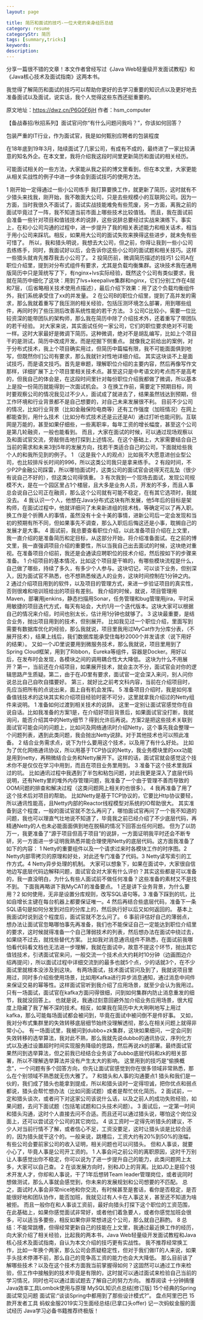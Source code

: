 ```yaml
---
layout: page

title: 简历和面试的技巧-一位大佬的亲身经历总结
category: resume
categoryStr: 简历
tags: [summary,tricks]
keywords:
description:
---
```



分享一篇很不错的文章！本文作者曾经写过《Java Web轻量级开发面试教程》和 《Java核心技术及面试指南》这两本书。

我觉得了解简历和面试的技巧可以帮助你更好的去学习重要的知识点以及更好地去准备面试以及面试，说实话，我个人觉得这些东西还挺重要的。

原文地址：https://dwz.cn/P6G0F6jH 作者：hsm_computer

【备战春招/秋招系列】面试官问你“有什么问题问我吗？”，你该如何回答？

包装严重的IT行业，作为面试官，我是如何甄别应聘者的包装程度

在18年底到19年3月，陆续面试了几家公司，有成有不成的，最终进了一家比较满意的知名外企。在本文里，我将介绍我这段时间里更新简历和面试的相关经历。

可能面试相关的一些方法，大家能从我之前的博文里看到，但在本文里，大家更能从相关实战性的例子中进一步体会到面试技巧的使用方法。

1 刚开始一定得通过一些小公司练手
我打算要换工作，就更新了简历，这时就有不少猎头来找我，刚开始，我不敢面大公司，只是去些规模小的互联网公司。因为一方面，当时我很久不面试了，面试实战技能难免有些荒废，另一方面，离我之前的面试毕竟过了一阵，我不知道当前市面上哪些技术比较值钱。
而且，我在面试前会准备一些针对项目和值钱技术的说辞，这些说辞总要经过实战来演练下。事实上，在和小公司沟通的过程中，进一步提升了我的相关表述能力和相关话术，相当于用小公司来踩坑。相反，如果用大公司的面试失败来换得这些进步，就未免有些可惜了。
所以，我和猎头明说，我想去大公司，但之前，你得让我到一些小公司去练练手，同时，我面试好以后，会告诉你这些小公司的面试题和相关技巧。这样一些猎头就肯先推荐我去小公司了。
2 投简历前，微调简历描述的技巧1 公司A在职位介绍里，提到对分布式组件有要求，尤其是负载均衡集群。这块技术我在通用版简历中只是笼统写了下，有nginx+lvs实际经验，既然这个公司有类似要求，我就在简历中细化了这块：用到了lvs+keepalive集群和nginx，它们分别工作在4层和7层，（后省略相关技术使用点描述），最后介绍下效果：用了这个负载均衡组件外，我们系统承受住了xx的并发量。
2 在公司B的职位介绍里，提到了高并发的需求，那么我就着重写了我压测的相关经验，包括压测环境怎么部署，用到哪些组件，再同时列了些压测后改善系统性能的若干方法。
3 公司C比较小，需要一位比较资深的能带团队的架构师，那么我在简历中除了介绍技术外，还着重写了带团队的若干经验。
对大家来说，其实面试任何一家公司，它们的职位要求绝对不可能一样。这时大家最好是微调下简历。这种微调，绝对不是胡乱编写，比如上个项目干的是测试，简历中改成开发。而是挖掘下侧重点。
就像我之前给出的案例，对于分布式技术，我上个项目确实用过，但简历中篇幅有限，我不可能面面俱到地写，但既然你们公司有要求，那么我就针对性地详细介绍。
其实这块谈不上是面试技巧，而是语文技巧。首先是审题，理解职位介绍的主要内容，然后再像写作文那样，详细扩展下上个项目里相关技术点。甚至这只是中考语文的考点而不是高考的，但我自己的体会是，在这段时间里针对每份职位介绍我都做了微调，所以基本上是投一份简历就能得到一次面试机会。
3 在换工作前，需要定下预期目标，同时要观察公司的情况我见过不少人，面试成了就进去了，结果虽然钱达到预期，但工作环境和行业背景都不是自己想要的，对自己未来发展很不利。
目前不少公司的情况，比如行业背景（比如金融保险电商等）还有工作强度（加班情况）在网上都能查到，用什么技术（比如分布式技术还是云还是AI）通过打听也能问到。互联网是万能的，甚至如果仔细些，一些离职率，每年工资的增长幅度，甚至这个公司是第几轮融资，一般也能看到。
而且，大家在面试的时候，可以通过现场观察以及和面试官交流，旁敲侧击地打探到上述情况。在这个基础上，大家需要结合自己当前的需求和未来3到5年的发展方向，找若干类适合自己的公司，下面就给些我个人的和我所见到的例子。
1 （这是我个人的观点）比如我不大愿意进创业型公司，也比较排斥长时间的996，所以这类公司我只是拿来练手。
2 有段时间，不少P2P金融公司踩雷，所以哪怕面试时，这类公司的面试官会说得天花乱坠（很少有说自己不好的），但这类公司得慎重。
3 有次我到一个现场去面试，发现公司规模不大，是在一个园区里占1个楼层，且大多是业务人员，开发的不多，而且人事总会说自己公司正在融资，那么这个公司就有可能不稳定，在有其它选项时，我就没去。
4 我认识一个人，他想在Java分布式这块有所发展，他5年后的目标是架构师，在面试过程中，他就详细问了未来新进组的技术栈，等确定可以了再入职。
换工作是个折腾人的事情，虽然没有十全十美的事情，进新公司后一定会发现和当初的预期有所不同，但如果事先不调查，那么入职后后悔这还是小事，耽搁自己的发展才是大事。
4 面试前，我总要查看职位介绍，以此准备项目介绍在上文里，我一直介绍的是准备简历和定目标，从这部分开始，将介绍准备面试。在之前的博文里，我一直强调项目介绍的重要性，所以当我自己出去面试的时候，这块绝对重视。在准备项目介绍前，我还是会通读应聘职位的技术介绍，然后按如下的步骤来准备。
1 介绍项目的基本情况，比如这个项目是干嘛的，有哪些模块流程是什么，自己做了哪些，持续了多久，有多少个人参与。这块切记，可以谈下业务，但别深入，因为面试官不熟悉，也不想熟悉候选人的业务，这块时间控制在1分钟之内。
2 通过介绍项目用到的软件，以及项目的管理方式，来进一步验证项目的真实性，否则很难和培训班给出的项目有差别。
我介绍的时候，就说，项目管理用Maven，部署用jenkins，静态扫描用Sonar，任务管理和bug管理用jira，平时采用敏捷的项目迭代方式，每天有站会，大约1月一个迭代版本。这块大家可以根据自己的情况来介绍，时间也别太长，估计用1分钟也就够了。
3 这块最重要，是结合业务，抛出项目用到的技术，但别展开。
比如我见过一个职位介绍，里面写到需要有数据库优化的经验，那么我就说，项目里我用过MyCat作为分库分表，（不展开技术），结果上线后，我们数据库能承受住每秒2000个并发请求（说下用好的结果）。
又如一个JD里说要用到微服务技术，那么我就说，项目里用到了Spring Cloud框架，用到了Ribbon，Eureka等组件，容器是Docker。用好以后，在发布时会发现，各模块之间的调用耦合性大大降低。
这块为什么不用展开？第一，当前还在介绍项目，如果展开技术，就会主次不分，面试官会对你的逻辑思路产生质疑。第二，由于在JD里有要求，面试官一定会深入来问，别人问你说总比自己自吹自擂要好。 第三，就好比之前考文科内容，当前在介绍项目时，先应当把所有的点说出来，面上自有机会发挥。
5 准备项目介绍时，我是如何准备值钱技术的这块其实和介绍项目经验时密不可分，这里就拿我介绍过的Netty组件来说明。
1 准备如何过渡到相关技术的说辞。
这里一定别让面试官感觉你在自说自话。比如我准备的方案1是，在介绍好项目背景后，如果面试官没打断，我就询问，能否介绍其中的Netty细节？得到允许后再说。方案2是把这些技术关联到面试官可能会问的问题上，比如问及网络通讯时介绍Netty，这个事先我会整理一个问题列表，遇到此类问题，我会抛出Netty说辞。对于其他技术也可以照此准备。
2 结合业务需求点，说下为什么要用这个技术，以及用了有什么好处。
比如为了优化网络通讯协议，所以用基于TCP协议的Netty，我业务模块里的xxx功能是用到netty，再稍微结合业务和Netty展开下。这样的话，面试官就会感觉这个技术你不是仅仅在学习中用到，而且在项目业务里用到。
3 准备下这个技术里我踩过的坑。
比如通讯过程中我遇到了半包和粘包问题，对此我更是深入了底层代码说明，还有Netty里的堆外内存管理问题，我准备了一个由于管理不善而导致的OOM问题的排查和解决过程（这类问题网上相关的也很多）。
4 我再准备了用了这个技术后对项目的帮助。
比如Netty是基于TCP协议的，它要比Http协议要轻，所以通讯性能高，且Netty内部的Reactor线程模型对系统的IO帮助很大。
其实准备到这个程度，一般的面试官就不怎么再问了，哪怕面试官再问了一个我不知道的问题，我也可以理直气壮地说不知道了，毕竟我之前已经介绍了不少底层代码，再精通Netty的人也未必能面面俱到地在脱稿的情况下回答出任何问题。
但为了以防万一，我更准备了“源于项目但高于项目”的说辞，一方面证明我平时还会不断专研，另一方面进一步证明我熟悉并能合理使用Netty的底层代码。这方面我准备了如下的内容：
1 Netty的重要组件以及一个请求过来时各模块工作的时序图。2 Netty内部零拷贝的原理和好处，对此还专门准备了代码。3 Netty读写索引的工作方式。4 Netty异步处理的机制。
大家可以想象下，如果在面试中，大家很自信地边写底层代码边解释问题，面试官会对大家有什么评价？其实这些都是可以准备的，我一直没明白，为什么有些人面试前不做任何准备？这些准备的素材又不是找不到。
下面我再略讲下我MyCAT的准备要点。
1 还是讲下业务背景，为什么要用？2 如何使用，无非是设置分库规则，改写SQL语句等。3 准备下踩到的坑，比如自增长主键在每台机器上都要保证唯一。4 然后再结合些底层代码，准备下一条SQL语句是如何分发到对应的分库上的，然后执行好以后又如何返回的。
基本上我面试时说到这个程度后，面试官就不怎么问了。
6 事前评估好自己的薄弱点，想办法让面试官忽略哪怕事先再准备，我们也不能保证自己一定能达到职位介绍里的要求，这时候就得准备一个自己薄弱技术的列表，然后想办法在面试中绕过去，如果绕不过去，就找些替代方案。
比如我对消息通讯组件不熟悉，在面试前我哪怕看代码看文档也无法进一步理解，我就在面试中，故意不提这个环节，抛出其它值钱技术，引诱面试官来问，一般交流一个技术点大约耗时10分钟（边画图边介绍再提问），所以面试过程中详细交流到的最多也就5个点，少的话就3个，在不少面试里就根本没涉及到这块。
有两场面试，技术面试官问及到了，我就说项目里用过，同时多介绍些使用场景，比如用Kafka进行异步消息通知，通过消息中间件来保证交易的幂等性。这样面试官听到我介绍了应用场景，就至少会认为我用过。只有一场面试，面试官在kafka方面问得很细，问到如何集群内防止消息重发的细节，我就没回答上。
也就是说，我通过刻意回避外加介绍业务应用场景，很大程度上隐藏了我了解不深的技术。相反，如果我在简历中大大咧咧地写上用过kafka，那么可能每场面试都会被问到，毕竟在面试中被问倒不是件好事。
又如，我对分布式集群里的失效转移底层细节始终没理解透彻，那么在相关问题上就得非常小心。
有一场面试里，我被问到dubbo+zk集群，这块如果细问，一定会问到失效转移的选举算法，我对此不熟，那么我就先说dubbo的通讯协议，序列化方式以及通过设置超时时间实现服务降级的思路，然后再说zk的部署。最终面试官果然问到选举算法，但之前我已经结合业务谈了dubbo底层代码和zk的相关部署，所以不理解选举算法并没有产生太大的影响。
这里用到的技巧是“偷换概念”，一个问题有多个回答方向，你先让面试官感觉到你在很多领域非常熟悉，那么在个别领域不熟悉就无伤大雅了。
7 和猎头和人事的沟通要点1 猎头和我们是一伙的，我们成了猎头也能拿到提成，所以和猎头谈时一定得坦诚，把你优点和弱点都说，猎头会帮忙想办法（比如问面试题）或者是帮忙优化简历。
2 面试前，一定和猎头谈次，或者问下对这家公司该说什么话，以及之前人的成功失败经验，如果问题，去问下面试题（包括笔试题和口头技术问题）。
3 面试后，一定第一时间和猎头沟通，这时个人直接去问不合适。而且还可以通过猎头说，哪怕这个岗位没面上，还可以尝试这个公司的其它岗位。
4 谈工资时一定得先听猎头的建议，不少人对当前行情不了解，或者信心不足，工资没要足，这时让猎头谈是比较合适的，因为猎头就干这个的。一般来说，跳槽后，工资大约有20%到50%的涨幅，有些公司会要前家公司的收入证明，相关问题也可以问猎头。
但和人事谈，就要小心了，毕竟人事是公司开工资的。
1 人事会问之前公司的离职原因，这时千万别让人事感觉出你不稳定，你可以说为了进一步提升自己的能力，此类问题网上太多，大家可以自己查。
2 在谈发展方向时，别和JD上的背离。比如JD上是招个技术开发人才，你却和人事说，干了1年后想转Team leader管理岗位，或者说同时想做测试，那么人事就会感觉到，你未来的发展规划和公司想要的不匹配。
总之，面试时人事会非常nice地和你交流，有时候甚至是套话，看你是否稳定，是否能很好地和团队协作，能否加班，我就见过有人卡在人事这关，甚至还不知道为啥被拒。
而且一般你在和人事谈工资前，最好向猎头打探下这个职位的工资范围，在此基础上，如果你感觉面试非常好，或者他们着急要人，或者你感觉加班会很多，可以适当多要些，相反如果你非常想进这个公司，那么就自己斟酌。
8 总结：不能常跳槽，但得经常更新自己的技能在上文里，我通过最近换工作的经历，向大家介绍了相关经验，比起我的两本书，Java Web轻量级开发面试教程和Java核心技术及面试指南，自认为本文介绍的技巧更有实战性。
我不推荐经常换工作，比如一年换个两家，那么公司会质疑稳定性，但对于我们做IT的人来说，如果手头技术停滞不前，那么自己的竞争高工资的能力也会大大降低。
那么目前该了解哪些技术？以及在这个技术方面我当前掌握得如何？这固然可以通过工作来检验，但工作中接触到的技术毕竟是有限的，这时就可以通过面试来检验自己当前的学习情况，同时也可以通过面试题去了解自己的努力方向。
推荐阅读
十分钟搞懂Java效率工具Lombok使用与原理
MySQL知识点总结[修订版]
15个经典的Spring面试常见问题
面试官:“谈谈Spring中都用到了那些设计模式?”。
盘点阿里巴巴 15 款开发者工具
蚂蚁金服2019实习生面经总结(已拿口头offer)
记一次蚂蚁金服的面试经历
Java学习必备书籍推荐终极版！

